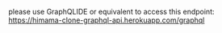 please use GraphQLIDE or equivalent to access this endpoint: https://himama-clone-graphql-api.herokuapp.com/graphql
